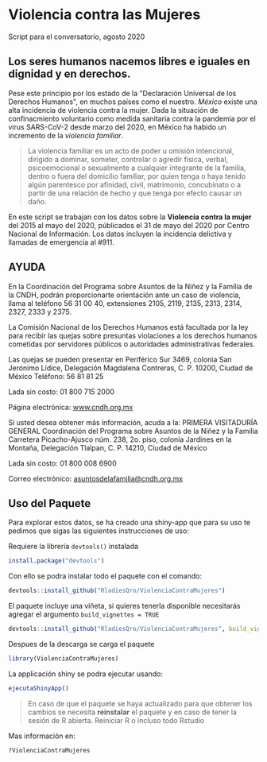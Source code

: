 # Violencia contra las Mujeres
Script para el conversatorio, agosto 2020

## **Los seres humanos nacemos libres e iguales en dignidad y en derechos.**

Pese este principio por los estado de la "Declaración Universal de los Derechos Humanos", en muchos países como el nuestro. *México* existe una alta incidencia de violencia contra la mujer. Dada la situación de confinacmiento voluntario como medida sanitaria contra la pandemia por el virus SARS-CoV-2 desde marzo del 2020, en México ha habido un incremento de la *violencia familiar*. 

> La violencia familiar es un acto de poder u omisión intencional, dirigido a dominar,
> someter, controlar o agredir física, verbal, psicoemocional o sexualmente a cualquier
> integrante de la familia, dentro o fuera del domicilio familiar, por quien tenga o haya
> tenido algún parentesco por afinidad, civil, matrimonio, concubinato o a partir de
> una relación de hecho y que tenga por efecto causar un daño.

En este script se trabajan con los datos sobre la **Violencia contra la mujer** del 2015 al mayo del 2020, públicados el 31 de mayo del 2020 por Centro Nacional de Información. Los datos incluyen la incidencia delictiva y llamadas de emergencia al #911. 

## AYUDA
En la Coordinación del Programa sobre Asuntos de la Niñez y la Familia de la CNDH, podrán proporcionarte orientación ante un caso de violencia, llama al teléfono 56 31 00 40, extensiones 2105, 2119, 2135, 2313, 2314, 2327, 2333 y 2375.

La Comisión Nacional de los Derechos Humanos está facultada por la ley para recibir las quejas sobre presuntas violaciones a los derechos humanos cometidas por servidores públicos o autoridades administrativas federales.

Las quejas se pueden presentar en Periférico Sur 3469, colonia San Jerónimo Lídice, Delegación Magdalena Contreras, C. P. 10200, Ciudad de México
Teléfono:
56 81 81 25

Lada sin costo:
01 800 715 2000

Página electrónica:
www.cndh.org.mx

Si usted desea obtener más información,
acuda a la: PRIMERA VISITADURÍA GENERAL
Coordinación del Programa sobre Asuntos de la Niñez y la Familia
Carretera Picacho-Ajusco núm. 238,
2o. piso, colonia Jardines en la Montaña,
Delegación Tlalpan, C. P. 14210, Ciudad de México

Lada sin costo:
01 800 008 6900

Correo electrónico:
asuntosdelafamilia@cndh.org.mx


## Uso del Paquete
Para explorar estos datos, se ha creado una shiny-app que para su uso te pedimos que sigas las siguientes instrucciones de uso:

Requiere la librería `devtools()` instalada

```r
install.package("devtools")
```

Con ello se podra instalar todo el paquete con el comando:

```r
devtools::install_github("RladiesQro/ViolenciaContraMujeres")
```

El paquete incluye una viñeta, si quieres tenerla disponible necesitarás agregar el argumento `build_vignettes = TRUE`

```r
devtools::install_github("RladiesQro/ViolenciaContraMujeres", build_vignettes = TRUE)
```

Despues de la descarga se carga el paquete

```r
library(ViolenciaContraMujeres)
```

La applicación shiny se podra ejecutar usando:

```r
ejecutaShinyApp()
```

> En caso de que el paquete se haya actualizado para que obtener los cambios se necesita **reinstalar** el paquete y
en caso de tener la sesión de R abierta. Reiniciar R o incluso todo Rstudio

Mas información en:

```r
?ViolenciaContraMujeres
```
